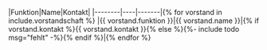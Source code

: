 |Funktion|Name|Kontakt|
|--------|----|-------|{% for vorstand in include.vorstandschaft %}
|{{ vorstand.funktion }}|{{ vorstand.name }}|{% if vorstand.kontakt %}{{ vorstand.kontakt }}{% else %}{%- include todo msg="fehlt" -%}{% endif %}|{% endfor %}
